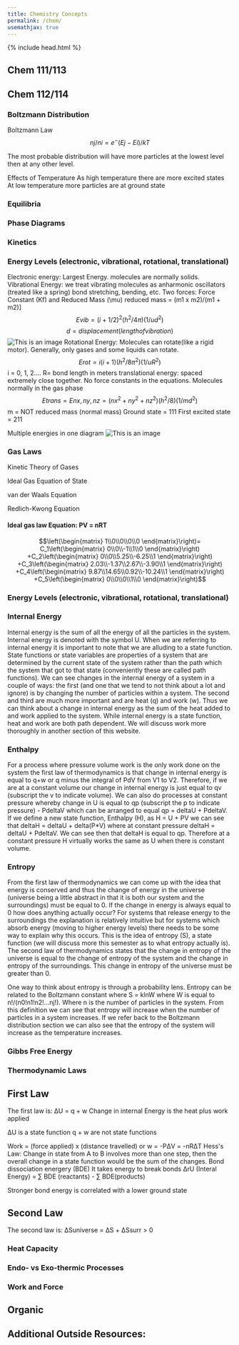```yaml
---
title: Chemistry Concepts
permalink: /chem/  
usemathjax: true
---
```

{% include head.html %}

## Chem 111/113  


## Chem 112/114
### Boltzmann Distribution
Boltzmann Law
$$nj/ni = e^-(Ej-Ei)/kT$$

The most probable distribution will have more particles at the lowest level then at any other level.

Effects of Temperature
As high temperature there are more excited states
At low temperature more particles are at ground state
### Equilibria
### Phase Diagrams
### Kinetics

### Energy Levels (electronic, vibrational, rotational, translational)
Electronic energy:
Largest Energy. molecules are normally solids.
Vibrational Energy:
we treat vibrating molecules as anharmonic oscillators (treated like a spring)
bond stretching, bending, etc.
Two forces: Force Constant (Kf) and Reduced Mass (\mu)
reduced mass = (m1 x m2)/(m1 + m2)]
$$Evib = (i + 1/2)^2 (h^2/4π)(1/ud^2)$$
$$d = displacement (length of vibration)$$
![This is an image](https://www.google.com/imgres?imgurl=https%3A%2F%2Fi.stack.imgur.com%2FfZGnb.png&imgrefurl=https%3A%2F%2Fchemistry.stackexchange.com%2Fquestions%2F28287%2Flennard-jones-potential-and-vibrational-energy-level-diagram-explanation&tbnid=UYmZ6uh7GJI5iM&vet=12ahUKEwjQ-pmP_vP4AhXprnIEHbfBB_IQMygGegUIARDkAQ..i&docid=h-isnXSUwXSflM&w=2828&h=2612&q=vibrational%20energy&client=firefox-b-1-d&ved=2ahUKEwjQ-pmP_vP4AhXprnIEHbfBB_IQMygGegUIARDkAQ)
Rotational Energy:
Molecules can rotate(like a rigid motor). Generally, only gases and some liquids can rotate.
$$Erot = i(i+1)(h^2/8π^2)(1/uR^2)$$
i = 0, 1, 2....
R= bond length in meters
translational energy:
spaced extremely close together. No force constants in the equations. Molecules normally in the gas phase  
$$Etrans = Enx,ny,nz = (nx^2 + ny^2 + nz^2)(h^2/8)(1/md^2)$$
m = NOT reduced mass (normal mass)
Ground state = 111
First excited state = 211

Multiple energies in one diagram
![This is an image](https://www.google.com/imgres?imgurl=https%3A%2F%2Fchem.libretexts.org%2F%40api%2Fdeki%2Ffiles%2F125629%2FCNX_UPhysics_42_02_Trans.jpg%3Frevision%3D1&imgrefurl=https%3A%2F%2Fchem.libretexts.org%2FCourses%2FBethuneCookman_University%2FBCU%253A_CH_332_Physical_Chemistry_II%2FText%2F13%253A_Molecular_Spectroscopy%2F13-06._Electronic_Spectra_Contain_Electronic_Vibrational_and_Rotational_Information&tbnid=1Boq4CRjMTbqrM&vet=12ahUKEwjQ-pmP_vP4AhXprnIEHbfBB_IQMygRegUIARD6AQ..i&docid=Gm0WmqY7WU7ygM&w=441&h=418&q=vibrational%20energy&client=firefox-b-1-d&ved=2ahUKEwjQ-pmP_vP4AhXprnIEHbfBB_IQMygRegUIARD6AQ)
### Gas Laws
Kinetic Theory of Gases



Ideal Gas Equation of State



van der Waals Equation



Redlich-Kwong Equation


#### Ideal gas law Equation: PV = nRT
$$\left(\begin{matrix}
1\\0\\0\\0\\0
\end{matrix}\right)=
C_1\left(\begin{matrix}
0\\0\\-1\\1\\0
\end{matrix}\right)
+C_2\left(\begin{matrix}
0\\0\\5.25\\-6.25\\1
\end{matrix}\right)
+C_3\left(\begin{matrix}
2.03\\-1.37\\2.67\\-3.90\\1
\end{matrix}\right)
+C_4\left(\begin{matrix}
9.87\\14.65\\0.92\\-10.24\\1
\end{matrix}\right)
+C_5\left(\begin{matrix}
0\\0\\0\\1\\0
\end{matrix}\right)$$
### Energy Levels (electronic, vibrational, rotational, translational)
### Internal Energy
Internal energy is the sum of all the energy of all the particles in the system. Internal energy is denoted with the symbol U. When we are referring to internal energy it is important to note that we are alluding to a state function. State functions or state variables are properties of a system that are determined by the current state of the system rather than the path which the system that got to that state (conveniently these are called path functions). We can see changes in the internal energy of a system in a couple of ways: the first (and one that we tend to not think about a lot and ignore) is by changing the number of particles within a system. The second and third are much more important and are heat (q) and work (w). Thus we can think about a change in internal energy as the sum of the heat added to and work applied to the system. While internal energy is a state function, heat and work are both path dependent. We will discuss work more thoroughly in another section of this website.
### Enthalpy
For a process where pressure volume work is the only work done on the system the first law of thermodynamics is that change in internal energy is equal to q+w or q minus the integral of PdV from V1 to V2. Therefore, if we are at a constant volume our change in internal energy is just equal to qv (subscript the v to indicate volume). We can also do processes at constant pressure whereby change in U is equal to qp (subscript the p to indicate pressure) - PdeltaV which can be arranged to equal qp = deltaU + PdeltaV. If we define a new state function, Enthalpy (H), as H = U + PV we can see that deltaH = deltaU + delta(P*V) where at constant pressure deltaH = deltaU + PdeltaV. We can see then that deltaH is equal to qp. Therefore at a constant pressure H virtually works the same as U when there is constant volume.
### Entropy
From the first law of thermodynamics we can come up with the idea that energy is conserved and thus the change of energy in the universe (universe being a little abstract in that it is both our system and the surroundings) must be equal to 0. If the change in energy is always equal to 0 how does anything actually occur? For systems that release energy to the surroundings the explanation is relatively intuitive but for systems which absorb energy (moving to higher energy levels) there needs to be some way to explain why this occurs. This is the idea of entropy (S), a state function (we will discuss more this semester as to what entropy actually is). The second law of thermodynamics states that the change in entropy of the universe is equal to the change of entropy of the system and the change in entropy of the surroundings. This change in entropy of the universe must be greater than 0.

One way to think about entropy is through a probability lens. Entropy can be related to the Boltzmann constant where S = klnW where W is equal to n!/(n0!n1!n2!...nj!). Where n is the number of particles in the system. From this definition we can see that entropy will increase when the number of particles in a system increases. If we refer back to the Boltzmann distribution section we can also see that the entropy of the system will increase as the temperature increases.



### Gibbs Free Energy  
### Thermodynamic Laws
## First Law
The first law is:
ΔU = q + w
Change in internal Energy is the heat plus work applied

ΔU is a state function
q + w are not state functions

Work = (force applied) x (distance travelled)
                      or
               w = -PΔV = -nRΔT
Hess's Law:
Change in state from A to B involves more than one step, then the overall change in a state function would be the sum of the changes.
Bond dissociation energery (BDE)
It takes energy to break bonds
ΔrU (Interal Energy) = ∑ BDE (reactants) - ∑ BDE(products)

Stronger bond energy is correlated with a lower ground state
## Second Law  
The second law is:
ΔSuniverse = ΔS + ΔSsurr > 0
### Heat Capacity  
### Endo- vs Exo-thermic Processes
### Work and Force  

## Organic


## Additional Outside Resources:
